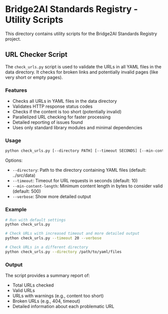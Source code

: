 # Bridge2AI Standards Registry - Utility Scripts

This directory contains utility scripts for the Bridge2AI Standards Registry project.

## URL Checker Script

The `check_urls.py` script is used to validate the URLs in all YAML files in the data directory. It checks for broken links and potentially invalid pages (like very short or empty pages).

### Features

- Checks all URLs in YAML files in the data directory
- Validates HTTP response status codes
- Checks if the content is too short (potentially invalid)
- Parallelized URL checking for faster processing
- Detailed reporting of issues found
- Uses only standard library modules and minimal dependencies

### Usage

```bash
python check_urls.py [--directory PATH] [--timeout SECONDS] [--min-content-length BYTES] [--verbose]
```

Options:
- `--directory`: Path to the directory containing YAML files (default: ../src/data)
- `--timeout`: Timeout for URL requests in seconds (default: 10)
- `--min-content-length`: Minimum content length in bytes to consider valid (default: 500)
- `--verbose`: Show more detailed output

### Example

```bash
# Run with default settings
python check_urls.py

# Check URLs with increased timeout and more detailed output
python check_urls.py --timeout 20 --verbose

# Check URLs in a different directory
python check_urls.py --directory /path/to/yaml/files
```

### Output

The script provides a summary report of:
- Total URLs checked
- Valid URLs
- URLs with warnings (e.g., content too short)
- Broken URLs (e.g., 404, timeout)
- Detailed information about each problematic URL
